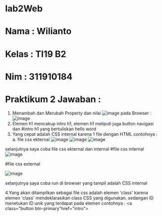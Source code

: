 # lab2Web
# Nama : Wilianto
# Kelas : TI19 B2
# Nim : 311910184
# Praktikum 2 Jawaban :
1. Menambah dan Merubah Property dan nilai ![image](https://user-images.githubusercontent.com/81583408/113335147-bea2bb00-934e-11eb-93fe-65ba8776cd9c.png)
pada Browser : ![image](https://user-images.githubusercontent.com/81583408/113335264-e4c85b00-934e-11eb-832d-b68314d27318.png)
2. Elemen h1 mencakup intro h1, elemen h1 meliputi juga button navigasi dan #intro h1 yang bertuliskan hello word
3. Yang cepat adalah CSS internal karena 1 file dengan HTML contohnya : a. file css ekternal
 ![image](https://user-images.githubusercontent.com/81583408/113334789-4fc56200-934e-11eb-9668-0040789f1842.png) ![image](https://user-images.githubusercontent.com/81583408/113335700-82238f00-934f-11eb-880b-be79c4d82563.png)
![image](https://user-images.githubusercontent.com/81583408/113335785-9e273080-934f-11eb-93a9-37f8d7d2f549.png)

selanjutnya saya coba file css ekternal dan internal #file css internal
![image](https://user-images.githubusercontent.com/81583408/113335868-bdbe5900-934f-11eb-9956-08975c960aa8.png) 

#file css external

![image](https://user-images.githubusercontent.com/81583408/113335935-d9c1fa80-934f-11eb-81fd-7863a175e977.png)

selanjutnya saya coba run di browser yang tampil adalah CSS internal


4.Yang akan ditampilkan sebagai file css adalah elemen 'class' karena elemen 'class' mendeklarasikan class CSS yang digunakan. sedangan ID menetukan ID unik yang terdapat pada elemen contohnya : <a class="button btn-primary"href="intro"> 


